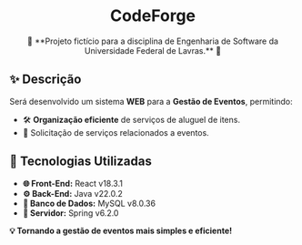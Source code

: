 <h1 align="center">CodeForge</h1>
<p align="center">  
🎉 **Projeto fictício para a disciplina de Engenharia de Software da Universidade Federal de Lavras.** 🎉  
</p>

## **✨ Descrição**  
Será desenvolvido um sistema **WEB** para a **Gestão de Eventos**, permitindo:  
- 🛠️ **Organização eficiente** de serviços de aluguel de itens.  
- 🎈 Solicitação de serviços relacionados a eventos.  


## **🚀 Tecnologias Utilizadas**  
- **🌐 Front-End:** React v18.3.1  
- **⚙️ Back-End:** Java v22.0.2  
- **💾 Banco de Dados:** MySQL v8.0.36  
- **📡 Servidor:** Spring v6.2.0  


**💡 Tornando a gestão de eventos mais simples e eficiente!**

